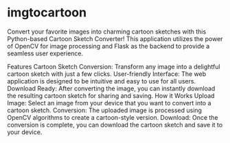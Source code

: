 # imgtocartoon
Convert your favorite images into charming cartoon sketches with this Python-based Cartoon Sketch Converter! This application utilizes the power of OpenCV for image processing and Flask as the backend to provide a seamless user experience.

Features
Cartoon Sketch Conversion: Transform any image into a delightful cartoon sketch with just a few clicks.
User-friendly Interface: The web application is designed to be intuitive and easy to use for all users.
Download Ready: After converting the image, you can instantly download the resulting cartoon sketch for sharing and saving.
How it Works
Upload Image: Select an image from your device that you want to convert into a cartoon sketch.
Conversion: The uploaded image is processed using OpenCV algorithms to create a cartoon-style version.
Download: Once the conversion is complete, you can download the cartoon sketch and save it to your device.
